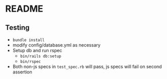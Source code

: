 # README
## Testing
* ```bundle install```
* modify config/database.yml as necessary
* Setup db and run rspec
    - ```bin/rails db:setup```
    - ```bin/rspec```
* Both non-js specs in ```test_spec.rb``` will pass, js specs will fail on second assertion

